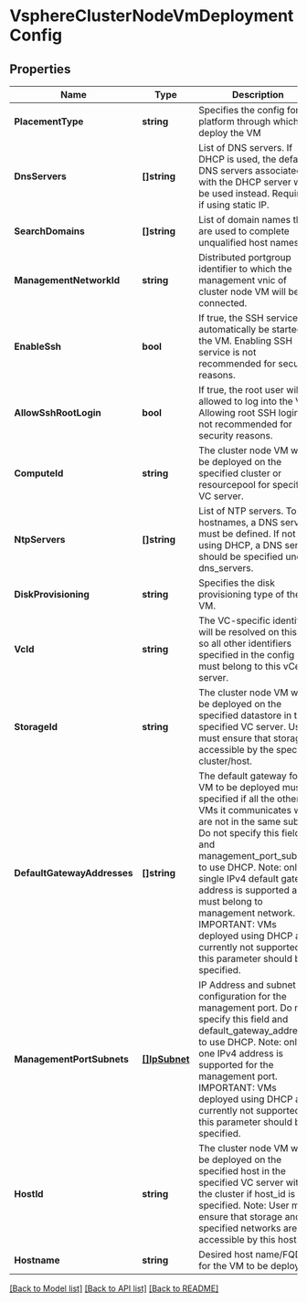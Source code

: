 # VsphereClusterNodeVmDeploymentConfig

## Properties
Name | Type | Description | Notes
------------ | ------------- | ------------- | -------------
**PlacementType** | **string** | Specifies the config for the platform through which to deploy the VM  | [default to null]
**DnsServers** | **[]string** | List of DNS servers. If DHCP is used, the default DNS servers associated with the DHCP server will be used instead. Required if using static IP.  | [optional] [default to null]
**SearchDomains** | **[]string** | List of domain names that are used to complete unqualified host names.  | [optional] [default to null]
**ManagementNetworkId** | **string** | Distributed portgroup identifier to which the management vnic of cluster node VM will be connected.  | [default to null]
**EnableSsh** | **bool** | If true, the SSH service will automatically be started on the VM. Enabling SSH service is not recommended for security reasons.  | [optional] [default to false]
**AllowSshRootLogin** | **bool** | If true, the root user will be allowed to log into the VM. Allowing root SSH logins is not recommended for security reasons.  | [optional] [default to false]
**ComputeId** | **string** | The cluster node VM will be deployed on the specified cluster or resourcepool for specified VC server.  | [default to null]
**NtpServers** | **[]string** | List of NTP servers. To use hostnames, a DNS server must be defined. If not using DHCP, a DNS server should be specified under dns_servers.  | [optional] [default to null]
**DiskProvisioning** | **string** | Specifies the disk provisioning type of the VM.  | [optional] [default to DISK_PROVISIONING.THIN]
**VcId** | **string** | The VC-specific identifiers will be resolved on this VC, so all other identifiers specified in the config must belong to this vCenter server.  | [default to null]
**StorageId** | **string** | The cluster node VM will be deployed on the specified datastore in the specified VC server. User must ensure that storage is accessible by the specified cluster/host.  | [default to null]
**DefaultGatewayAddresses** | **[]string** | The default gateway for the VM to be deployed must be specified if all the other VMs it communicates with are not in the same subnet. Do not specify this field and management_port_subnets to use DHCP. Note: only single IPv4 default gateway address is supported and it must belong to management network. IMPORTANT: VMs deployed using DHCP are currently not supported, so this parameter should be specified.  | [optional] [default to null]
**ManagementPortSubnets** | [**[]IpSubnet**](IPSubnet.md) | IP Address and subnet configuration for the management port. Do not specify this field and default_gateway_addresses to use DHCP. Note: only one IPv4 address is supported for the management port. IMPORTANT: VMs deployed using DHCP are currently not supported, so this parameter should be specified.  | [optional] [default to null]
**HostId** | **string** | The cluster node VM will be deployed on the specified host in the specified VC server within the cluster if host_id is specified. Note: User must ensure that storage and specified networks are accessible by this host.  | [optional] [default to null]
**Hostname** | **string** | Desired host name/FQDN for the VM to be deployed | [default to null]

[[Back to Model list]](../README.md#documentation-for-models) [[Back to API list]](../README.md#documentation-for-api-endpoints) [[Back to README]](../README.md)

